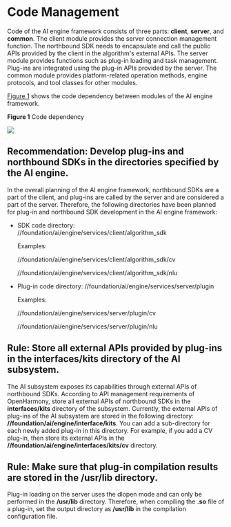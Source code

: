 # Code Management<a name="EN-US_TOPIC_0000001096216399"></a>

Code of the AI engine framework consists of three parts:  **client**,  **server**, and  **common**. The client module provides the server connection management function. The northbound SDK needs to encapsulate and call the public APIs provided by the client in the algorithm's external APIs. The server module provides functions such as plug-in loading and task management. Plug-ins are integrated using the plug-in APIs provided by the server. The common module provides platform-related operation methods, engine protocols, and tool classes for other modules.

[Figure 1](#fig171811112818)  shows the code dependency between modules of the AI engine framework.

**Figure  1**  Code dependency<a name="fig171811112818"></a>  


![](figure/code-dependency-(2).jpg)

## Recommendation: Develop plug-ins and northbound SDKs in the directories specified by the AI engine.<a name="section17176374131"></a>

In the overall planning of the AI engine framework, northbound SDKs are a part of the client, and plug-ins are called by the server and are considered a part of the server. Therefore, the following directories have been planned for plug-in and northbound SDK development in the AI engine framework:

-   SDK code directory: //foundation/ai/engine/services/client/algorithm\_sdk

    Examples:
    
    //foundation/ai/engine/services/client/algorithm\_sdk/cv

    //foundation/ai/engine/services/client/algorithm\_sdk/nlu

-   Plug-in code directory: //foundation/ai/engine/services/server/plugin

    Examples:

    //foundation/ai/engine/services/server/plugin/cv

    //foundation/ai/engine/services/server/plugin/nlu


## Rule: Store all external APIs provided by plug-ins in the  **interfaces/kits**  directory of the AI subsystem.<a name="section2551029111312"></a>

The AI subsystem exposes its capabilities through external APIs of northbound SDKs. According to API management requirements of OpenHarmony, store all external APIs of northbound SDKs in the  **interfaces/kits**  directory of the subsystem. Currently, the external APIs of plug-ins of the AI subsystem are stored in the following directory:  **//foundation/ai/engine/interface/kits**. You can add a sub-directory for each newly added plug-in in this directory. For example, if you add a CV plug-in, then store its external APIs in the  **//foundation/ai/engine/interfaces/kits/cv**  directory.

## Rule: Make sure that plug-in compilation results are stored in the  **/usr/lib**  directory.<a name="section97021558121310"></a>

Plug-in loading on the server uses the dlopen mode and can only be performed in the  **/usr/lib**  directory. Therefore, when compiling the  **.so**  file of a plug-in, set the output directory as  **/usr/lib**  in the compilation configuration file.

